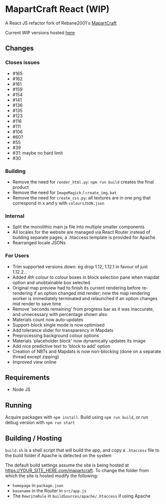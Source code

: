 # MapartCraft React (WIP)

A React JS refactor fork of Rebane2001's [MapartCraft](https://github.com/rebane2001/mapartcraft)

Current WIP versions hosted [here](https://area51.selfadjointoperator.com/mapartcraft/)

## Changes

### Closes issues

- #165
- #162
- #161
- #159
- #154
- #141
- #136
- #135
- #123
- #116
- #111
- #106
- #60?
- #55
- #39
- #31: maybe no hard limit
- #30

### Building

- Remove the need for `render_html.py`: `npm run build` creates the final product
- Remove the need for `ImageMagick` / `create_img.bat`
- Remove the need for `create_css.py`: all textures are in one png that correspond in x and y with `coloursJSON.json`

### Internal

- Split the monolithic main js file into multiple smaller components
- All locales for the website are managed via React Router instead of building separate pages; a .htaccess template is provided for Apache
- Rearranged locale JSONs

### For Users

- Trim supported versions down: eg drop 1.12, 1.12.1 in favour of just 1.12.2...
- Added 4th colour to colour boxes in block selection pane when mapdat option and unobtainable box selected
- Original map preview had to finish its current rendering before re-rendering if an option changed mid render; now the map rendering worker is immediately terminated and relaunched if an option changes mid render to save time
- Remove 'seconds remaining' from progress bar as it was inaccurate, and unnecessary with percentage shown also
- Materials count now auto-updates
- Support-block single mode is now optimised
- Add tolerance slider for transparency in Mapdats
- Preprocessing background colour options
- Materials 'placeholder block' now dynamically updates its image
- Add nice predictive text to 'block to add' option
- Creation of NBTs and Mapdats is now non-blocking (done on a separate thread except zipping)
- Improved view online

## Requirements

- Node JS

## Running

Acquire packages with `npm install`. Build using `npm run build`, or run debug version with `npm run start`

## Building / Hosting

`build.sh` is a shell script that will build the app, and copy a `.htaccess` file to the build folder if Apache is detected on the system

The default build settings assume the site is being hosted at https://YOUR_SITE_HERE.com/mapartcraft. To change the folder from which the site is hosted modify the following:

- `homepage` in `package.json`
- `basename` in the Router in `src/app.js`
- The `RewriteRule` in `buildSources/apache/.htaccess` if using Apache
